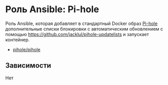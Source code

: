 # Роль Ansible: Pi-hole

Роль Ansible, которая добавляет в стандартный Docker образ [Pi-hole](https://pi-hole.net/) дополнительные списки блокировки с автоматическим обновлением с помощью <https://github.com/jacklul/pihole-updatelists> и запускает контейнер.

* [pihole/pihole](https://hub.docker.com/r/pihole/pihole)

## Зависимости

Нет
